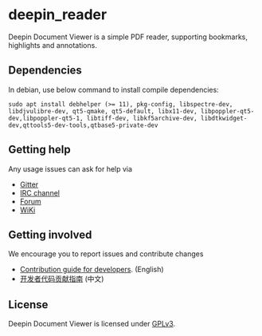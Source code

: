 # deepin_reader

Deepin Document Viewer is a simple PDF reader, supporting bookmarks, highlights and annotations.

## Dependencies

In debian, use below command to install compile dependencies:

`sudo apt install debhelper (>= 11), pkg-config, libspectre-dev, libdjvulibre-dev, qt5-qmake, qt5-default, libx11-dev, libpoppler-qt5-dev,libpoppler-qt5-1, libtiff-dev, libkf5archive-dev, libdtkwidget-dev,qttools5-dev-tools,qtbase5-private-dev`

## Getting help

Any usage issues can ask for help via

* [Gitter](https://gitter.im/orgs/linuxdeepin/rooms)
* [IRC channel](https://webchat.freenode.net/?channels=deepin)
* [Forum](https://bbs.deepin.org)
* [WiKi](http://wiki.deepin.org/)

## Getting involved

We encourage you to report issues and contribute changes

* [Contribution guide for developers](https://github.com/linuxdeepin/developer-center/wiki/Contribution-Guidelines-for-Developers-en). (English)
* [开发者代码贡献指南](https://github.com/linuxdeepin/developer-center/wiki/Contribution-Guidelines-for-Developers) (中文)

## License

Deepin Document Viewer is licensed under [GPLv3](LICENSE).
